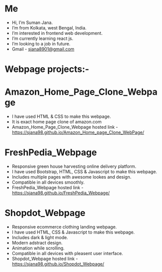 # Me
- Hi, I’m Suman Jana.
- I’m from Kolkata, west Bengal, India.
- I’m interested in frontend web development.
- I’m currently learning react js.
- I’m looking to a job in future.
- Gmail - sjana8901@gmail.com
# Webpage projects:-
# Amazon_Home_Page_Clone_Webpage
- I have used HTML & CSS to make this webpage.
- It is exact home page clone of amazon.com
- Amazon_Home_Page_Clone_Webpage hosted link - https://sjana98.github.io/Amazon_Home_page_Clone_WebPage/
# FreshPedia_Webpage
- Responsive green house harvesting online delivery platform.
- I have used Bootstrap, HTML, CSS & Javascript to make this webpage.
- Includes multiple pages with awesome lookes and design.
- Compatible in all devices smoothly.
- FreshPedia_Webpage hosted link - https://sjana98.github.io/FreshPedia_Webpage/
# Shopdot_Webpage
- Responsive ecommerce clothing landing webpage. 
- I have used HTML, CSS & Javascript to make this webpage.
- Includes dark & light mode.
- Modern adstract design.
- Animation while scrolling.
- Compatible in all devices with pleasent user interface.
- Shopdot_Webpage hosted link - https://sjana98.github.io/Shopdot_Webpage/












